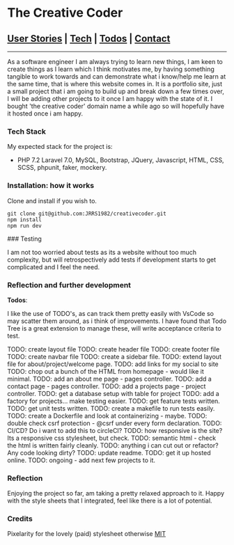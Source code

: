 # The Creative Coder

## [User Stories](#user_story) | [Tech](#tech) | [Todos](#todos) | [Contact](#contact)

---
As a software engineer I am always trying to learn new things, I am keen to create things as I learn which I think motivates me, by having something tangible to work towards and can demonstrate what i know/help me learn at the same time, that is where this website comes in. It is a portfolio site, just a small project that i am going to build up and break down a few times over, I will be adding other projects to it once I am happy with the state of it. I bought 'the creative coder' domain name a while ago so will hopefully have it hosted once i am happy.

### <a name="Tech">Tech Stack</a>

My expected stack for the project is:
- PHP 7.2 Laravel 7.0, MySQL, Bootstrap, JQuery, Javascript, HTML, CSS, SCSS, phpunit, faker, mockery.

### <a name="installation">Installation: how it works</a>

Clone and install if you wish to.
```
git clone git@github.com:JRRS1982/creativecoder.git
npm install
npm run dev
```
### Testing

I am not too worried about tests as its a website without too much complexity, but will retrospectively add tests if development starts to get complicated and I feel the need.

### <a name="todos">Reflection and further development</a>

**Todos**:

I like the use of TODO's, as can track them pretty easily with VsCode so may scatter them around, as i think of improvements. I have found that Todo Tree is a great extension to manage these, will write acceptance criteria to test.

TODO: create layout file
TODO: create header file
TODO: create footer file
TODO: create navbar file
TODO: create a sidebar file.
TODO: extend layout file for about/project/welcome page.
TODO: add links for my social to site
TODO: chop out a bunch of the HTML from homepage - would like it minimal.
TODO: add an about me page - pages controller.
TODO: add a contact page - pages controller.
TODO: add a projects page - project controller.
TODO: get a database setup with table for project
TODO: add a factory for projects... make testing easier.
TODO: get feature tests written.
TODO: get unit tests written.
TODO: create a makefile to run tests easily.
TODO: create a Dockerfile and look at containerizing - maybe.
TODO: double check csrf protection - @csrf under every form declaration.
TODO: CI/CD? Do i want to add this to circleCI?
TODO: how responsive is the site? Its a responsive css stylesheet, but check.
TODO: semantic html - check the html is written fairly cleanly.
TODO: anything i can cut out or refactor? Any code looking dirty?
TODO: update readme.
TODO: get it up hosted online.
TODO: ongoing - add next few projects to it.


### Reflection

Enjoying the project so far, am taking a pretty relaxed approach to it. Happy with the style sheets that I integrated, feel like there is a lot of potential.

### Credits

Pixelarity for the lovely (paid) stylesheet otherwise [MIT](https://choosealicense.com/licenses/mit/)
